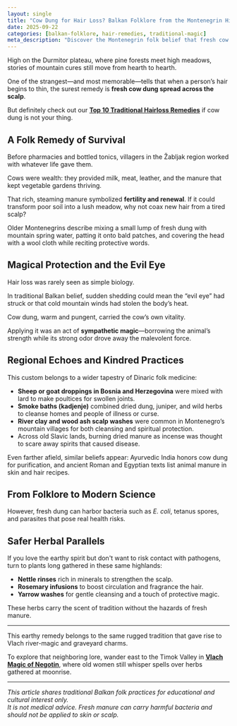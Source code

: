 ```yaml
---
layout: single
title: "Cow Dung for Hair Loss? Balkan Folklore from the Montenegrin Highlands"
date: 2025-09-22
categories: [balkan-folklore, hair-remedies, traditional-magic]
meta_description: "Discover the Montenegrin folk belief that fresh cow manure can help hair grow. Learn its history, symbolism, and connections to wider Balkan traditions."
---
```


High on the Durmitor plateau, where pine forests meet high meadows, stories of mountain cures still move from hearth to hearth.

One of the strangest—and most memorable—tells that when a person’s hair begins to thin, the surest remedy is **fresh cow dung spread across the scalp**.  

But definitely check out our **[Top 10 Traditional Hairloss Remedies](/folk-hairloss-remedies/)** if cow dung is not your thing. 

## A Folk Remedy of Survival  
Before pharmacies and bottled tonics, villagers in the Žabljak region worked with whatever life gave them.  

Cows were wealth: they provided milk, meat, leather, and the manure that kept vegetable gardens thriving.  

That rich, steaming manure symbolized **fertility and renewal**. If it could transform poor soil into a lush meadow, why not coax new hair from a tired scalp?  

Older Montenegrins describe mixing a small lump of fresh dung with mountain spring water, patting it onto bald patches, and covering the head with a wool cloth while reciting protective words.

## Magical Protection and the Evil Eye  
Hair loss was rarely seen as simple biology.  

In traditional Balkan belief, sudden shedding could mean the “evil eye” had struck or that cold mountain winds had stolen the body’s heat.  

Cow dung, warm and pungent, carried the cow’s own vitality.  

Applying it was an act of **sympathetic magic**—borrowing the animal’s strength while its strong odor drove away the malevolent force.

## Regional Echoes and Kindred Practices  
This custom belongs to a wider tapestry of Dinaric folk medicine:

* **Sheep or goat droppings in Bosnia and Herzegovina** were mixed with lard to make poultices for swollen joints.  
* **Smoke baths (kadjenje)** combined dried dung, juniper, and wild herbs to cleanse homes and people of illness or curse.  
* **River clay and wood ash scalp washes** were common in Montenegro’s mountain villages for both cleansing and spiritual protection.  
* Across old Slavic lands, burning dried manure as incense was thought to scare away spirits that caused disease.

Even farther afield, similar beliefs appear: Ayurvedic India honors cow dung for purification, and ancient Roman and Egyptian texts list animal manure in skin and hair recipes.

## From Folklore to Modern Science  
However, fresh dung can harbor bacteria such as *E. coli*, tetanus spores, and parasites that pose real health risks.  

## Safer Herbal Parallels  
If you love the earthy spirit but don't want to risk contact with pathogens, turn to plants long gathered in these same highlands:  
* **Nettle rinses** rich in minerals to strengthen the scalp.  
* **Rosemary infusions** to boost circulation and fragrance the hair.  
* **Yarrow washes** for gentle cleansing and a touch of protective magic.

These herbs carry the scent of tradition without the hazards of fresh manure.

---

This earthy remedy belongs to the same rugged tradition that gave rise to Vlach river-magic and graveyard charms.  

To explore that neighboring lore, wander east to the Timok Valley in **[Vlach Magic of Negotin](/vlach-magic-negotin-serbia/)**, where old women still whisper spells over herbs gathered at moonrise.

---

*This article shares traditional Balkan folk practices for educational and cultural interest only.  
It is not medical advice. Fresh manure can carry harmful bacteria and should not be applied to skin or scalp.*

